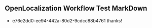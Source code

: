 ## OpenLocalization Workflow Test MarkDown
* e76e2dd0-ee94-442a-80d2-9cdcc88b4761 thanks!

<!--HONumber=Jul16_HO4-->


